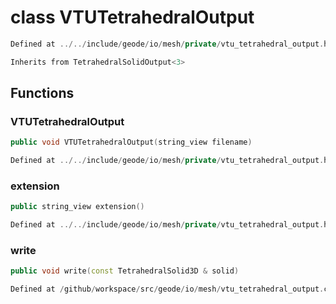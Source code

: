 # class VTUTetrahedralOutput

```cpp
Defined at ../../include/geode/io/mesh/private/vtu_tetrahedral_output.h#38
```

```cpp
Inherits from TetrahedralSolidOutput<3>
```



## Functions

### VTUTetrahedralOutput

```cpp
public void VTUTetrahedralOutput(string_view filename)
```

```cpp
Defined at ../../include/geode/io/mesh/private/vtu_tetrahedral_output.h#41
```

### extension

```cpp
public string_view extension()
```

```cpp
Defined at ../../include/geode/io/mesh/private/vtu_tetrahedral_output.h#46
```

### write

```cpp
public void write(const TetrahedralSolid3D & solid)
```

```cpp
Defined at /github/workspace/src/geode/io/mesh/vtu_tetrahedral_output.cpp#59
```



